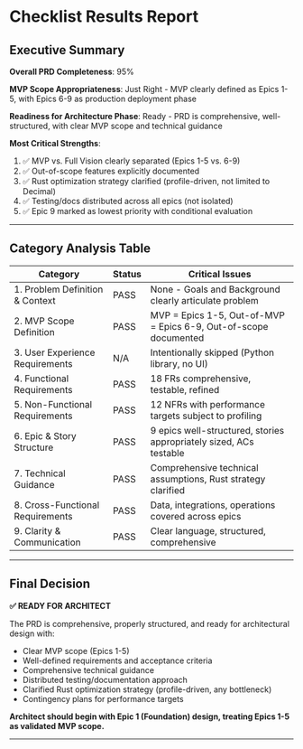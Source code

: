 # Checklist Results Report

## Executive Summary

**Overall PRD Completeness**: 95%

**MVP Scope Appropriateness**: Just Right - MVP clearly defined as Epics 1-5, with Epics 6-9 as production deployment phase

**Readiness for Architecture Phase**: Ready - PRD is comprehensive, well-structured, with clear MVP scope and technical guidance

**Most Critical Strengths**:
1. ✅ MVP vs. Full Vision clearly separated (Epics 1-5 vs. 6-9)
2. ✅ Out-of-scope features explicitly documented
3. ✅ Rust optimization strategy clarified (profile-driven, not limited to Decimal)
4. ✅ Testing/docs distributed across all epics (not isolated)
5. ✅ Epic 9 marked as lowest priority with conditional evaluation

---

## Category Analysis Table

| Category                         | Status | Critical Issues |
| -------------------------------- | ------ | --------------- |
| 1. Problem Definition & Context  | PASS   | None - Goals and Background clearly articulate problem |
| 2. MVP Scope Definition          | PASS   | MVP = Epics 1-5, Out-of-MVP = Epics 6-9, Out-of-scope documented |
| 3. User Experience Requirements  | N/A    | Intentionally skipped (Python library, no UI) |
| 4. Functional Requirements       | PASS   | 18 FRs comprehensive, testable, refined |
| 5. Non-Functional Requirements   | PASS   | 12 NFRs with performance targets subject to profiling |
| 6. Epic & Story Structure        | PASS   | 9 epics well-structured, stories appropriately sized, ACs testable |
| 7. Technical Guidance            | PASS   | Comprehensive technical assumptions, Rust strategy clarified |
| 8. Cross-Functional Requirements | PASS   | Data, integrations, operations covered across epics |
| 9. Clarity & Communication       | PASS   | Clear language, structured, comprehensive |

---

## Final Decision

**✅ READY FOR ARCHITECT**

The PRD is comprehensive, properly structured, and ready for architectural design with:
- Clear MVP scope (Epics 1-5)
- Well-defined requirements and acceptance criteria
- Comprehensive technical guidance
- Distributed testing/documentation approach
- Clarified Rust optimization strategy (profile-driven, any bottleneck)
- Contingency plans for performance targets

**Architect should begin with Epic 1 (Foundation) design, treating Epics 1-5 as validated MVP scope.**

---
